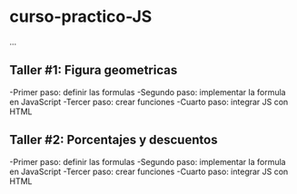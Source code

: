 # curso-practico-JS

...

## Taller #1: Figura geometricas

-Primer paso: definir las formulas
-Segundo paso: implementar la
formula en JavaScript
-Tercer paso: crear funciones
-Cuarto paso: integrar JS con HTML

## Taller #2: Porcentajes y descuentos

-Primer paso: definir las formulas
-Segundo paso: implementar la
formula en JavaScript
-Tercer paso: crear funciones
-Cuarto paso: integrar JS con HTML

